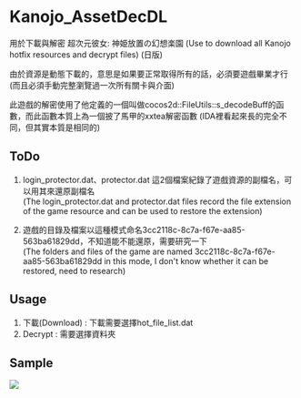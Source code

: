 # Kanojo_AssetDecDL
用於下載與解密 超次元彼女: 神姫放置の幻想楽園 (Use to download all Kanojo hotfix resources and decrypt files) (日版)

由於資源是動態下載的，意思是如果要正常取得所有的話，必須要遊戲畢業才行 (而且必須手動完整瀏覽過一次所有關卡與介面)

此遊戲的解密使用了他定義的一個叫做cocos2d::FileUtils::s_decodeBuff的函數，而此函數本質上為一個披了馬甲的xxtea解密函數 (IDA裡看起來長的完全不同，但其實本質是相同的)

## ToDo
1. login_protector.dat、protector.dat 這2個檔案紀錄了遊戲資源的副檔名，可以用其來還原副檔名<br>
   (The login_protector.dat and protector.dat files record the file extension of the game resource and can be used to restore the extension)

2. 遊戲的目錄及檔案以這種模式命名3cc2118c-8c7a-f67e-aa85-563ba61829dd，不知道能不能還原，需要研究一下<br>
   (The folders and files of the game are named 3cc2118c-8c7a-f67e-aa85-563ba61829dd in this mode, I don't know whether it can be restored, need to research)

## Usage
1. 下載(Download) : 下載需要選擇hot_file_list.dat
2. Decrypt : 需要選擇資料夾

## Sample
![](https://user-images.githubusercontent.com/33422418/218058722-1ecb4c63-ed2f-4891-9962-a42979e06cb0.PNG)
